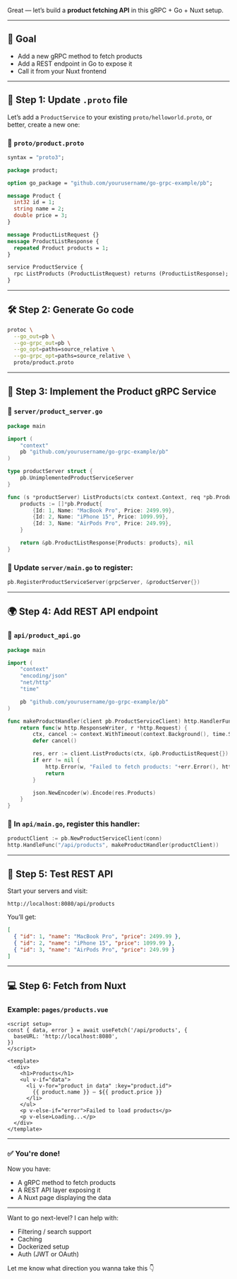 Great — let’s build a **product fetching API** in this gRPC + Go + Nuxt setup.

---

## 🎯 Goal

- Add a new gRPC method to fetch products
- Add a REST endpoint in Go to expose it
- Call it from your Nuxt frontend

---

## 🧩 Step 1: Update `.proto` file

Let’s add a `ProductService` to your existing `proto/helloworld.proto`, or better, create a new one:

### 📄 `proto/product.proto`

```proto
syntax = "proto3";

package product;

option go_package = "github.com/yourusername/go-grpc-example/pb";

message Product {
  int32 id = 1;
  string name = 2;
  double price = 3;
}

message ProductListRequest {}
message ProductListResponse {
  repeated Product products = 1;
}

service ProductService {
  rpc ListProducts (ProductListRequest) returns (ProductListResponse);
}
```

---

## 🛠 Step 2: Generate Go code

```bash
protoc \
  --go_out=pb \
  --go-grpc_out=pb \
  --go_opt=paths=source_relative \
  --go-grpc_opt=paths=source_relative \
  proto/product.proto
```

---

## 🧠 Step 3: Implement the Product gRPC Service

### 📁 `server/product_server.go`

```go
package main

import (
    "context"
    pb "github.com/yourusername/go-grpc-example/pb"
)

type productServer struct {
    pb.UnimplementedProductServiceServer
}

func (s *productServer) ListProducts(ctx context.Context, req *pb.ProductListRequest) (*pb.ProductListResponse, error) {
    products := []*pb.Product{
        {Id: 1, Name: "MacBook Pro", Price: 2499.99},
        {Id: 2, Name: "iPhone 15", Price: 1099.99},
        {Id: 3, Name: "AirPods Pro", Price: 249.99},
    }

    return &pb.ProductListResponse{Products: products}, nil
}
```

### 🧩 Update `server/main.go` to register:

```go
pb.RegisterProductServiceServer(grpcServer, &productServer{})
```

---

## 🌍 Step 4: Add REST API endpoint

### 📄 `api/product_api.go`

```go
package main

import (
    "context"
    "encoding/json"
    "net/http"
    "time"

    pb "github.com/yourusername/go-grpc-example/pb"
)

func makeProductHandler(client pb.ProductServiceClient) http.HandlerFunc {
    return func(w http.ResponseWriter, r *http.Request) {
        ctx, cancel := context.WithTimeout(context.Background(), time.Second)
        defer cancel()

        res, err := client.ListProducts(ctx, &pb.ProductListRequest{})
        if err != nil {
            http.Error(w, "Failed to fetch products: "+err.Error(), http.StatusInternalServerError)
            return
        }

        json.NewEncoder(w).Encode(res.Products)
    }
}
```

### 📄 In `api/main.go`, register this handler:

```go
productClient := pb.NewProductServiceClient(conn)
http.HandleFunc("/api/products", makeProductHandler(productClient))
```

---

## 🧪 Step 5: Test REST API

Start your servers and visit:

```
http://localhost:8080/api/products
```

You’ll get:

```json
[
  { "id": 1, "name": "MacBook Pro", "price": 2499.99 },
  { "id": 2, "name": "iPhone 15", "price": 1099.99 },
  { "id": 3, "name": "AirPods Pro", "price": 249.99 }
]
```

---

## 💻 Step 6: Fetch from Nuxt

### Example: `pages/products.vue`

```vue
<script setup>
const { data, error } = await useFetch('/api/products', {
  baseURL: 'http://localhost:8080',
})
</script>

<template>
  <div>
    <h1>Products</h1>
    <ul v-if="data">
      <li v-for="product in data" :key="product.id">
        {{ product.name }} — ${{ product.price }}
      </li>
    </ul>
    <p v-else-if="error">Failed to load products</p>
    <p v-else>Loading...</p>
  </div>
</template>
```

---

### ✅ You're done!

Now you have:
- A gRPC method to fetch products
- A REST API layer exposing it
- A Nuxt page displaying the data

---

Want to go next-level? I can help with:
- Filtering / search support
- Caching
- Dockerized setup
- Auth (JWT or OAuth)

Let me know what direction you wanna take this 👇
